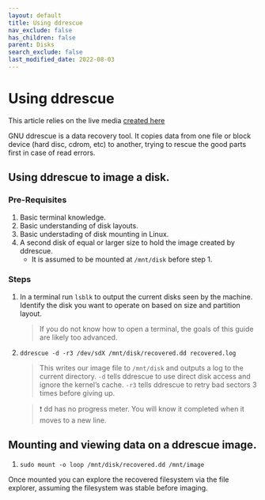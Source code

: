 ```yaml
---
layout: default
title: Using ddrescue
nav_exclude: false
has_children: false
parent: Disks
search_exclude: false
last_modified_date: 2022-08-03
---
```

# Using ddrescue

This article relies on the live media [created here](/docs/live-sessions/linux-live-session)

GNU ddrescue is a data recovery tool. It copies data from one file or block device (hard disc, cdrom, etc) to another, trying to rescue the good parts first in case of read errors.

## Using ddrescue to image a disk.
### Pre-Requisites
1. Basic terminal knowledge.
2. Basic understanding of disk layouts.
3. Basic understading of disk mounting in Linux.
4. A second disk of equal or larger size to hold the image created by ddrescue. 
    * It is assumed to be mounted at `/mnt/disk` before step 1.

### Steps
1. In a terminal run `lsblk` to output the current disks seen by the machine. Identify the disk you want to operate on based on size and partition layout.
    > If you do not know how to open a terminal, the goals of this guide are likely too advanced.

2. `ddrescue -d -r3 /dev/sdX /mnt/disk/recovered.dd recovered.log`
    > This writes our image file to `/mnt/disk` and outputs a log to the current directory. `-d` tells ddrescue to use direct disk access and ignore the kernel’s cache. `-r3` tells ddrescue to retry bad sectors 3 times before giving up.

    > ❗ dd has no progress meter. You will know it completed when it moves to a new line.

## Mounting and viewing data on a ddrescue image.
1. `sudo mount -o loop /mnt/disk/recovered.dd /mnt/image`

Once mounted you can explore the recovered filesystem via the file explorer, assuming the filesystem was stable before imaging.
